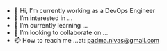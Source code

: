 - 👋 Hi, I’m currently working as a DevOps Engineer
- 👀 I’m interested in ...
- 🌱 I’m currently learning ...
- 💞️ I’m looking to collaborate on ...
- 📫 How to reach me ...at: padma.nivas@gmail.com

<!---
ngcdevops/ngcdevops is a ✨ special ✨ repository because its `README.md` (this file) appears on your GitHub profile.
You can click the Preview link to take a look at your changes.
--->
